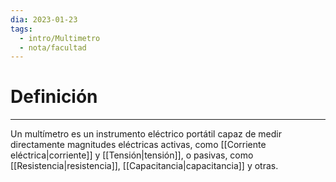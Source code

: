 ```yaml
---
dia: 2023-01-23
tags:
  - intro/Multimetro
  - nota/facultad
---
```

# Definición
---
Un multímetro es un instrumento eléctrico portátil capaz de medir directamente magnitudes eléctricas activas, como [[Corriente eléctrica|corriente]] y [[Tensión|tensión]], o pasivas, como [[Resistencia|resistencia]], [[Capacitancia|capacitancia]] y otras.
